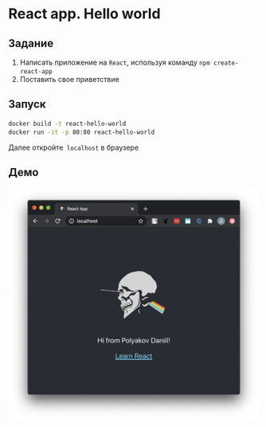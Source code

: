 # React app. Hello world

## Задание

1. Написать приложение на `React`, используя команду  `npm create-react-app`
2. Поставить свое приветствие

## Запуск

```bash
docker build -t react-hello-world
docker run -it -p 80:80 react-hello-world
```

Далее откройте` localhost` в браузере

## Демо

![](images/demo.png)